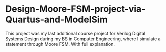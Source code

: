 # Design-Moore-FSM-project-via-Quartus-and-ModelSim
This project was my last additional course project for Verilog Digital Systems Design during my BS in Computer Engineering, where I simulate a statement through Moore FSM. With full explanation.
